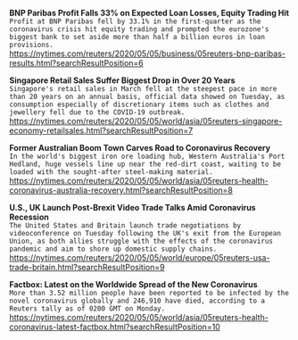 **BNP Paribas Profit Falls 33% on Expected Loan Losses, Equity Trading Hit**\
`Profit at BNP Paribas fell by 33.1% in the first-quarter as the coronavirus crisis hit equity trading and prompted the eurozone's biggest bank to set aside more than half a billion euros in loan provisions.`\
https://nytimes.com/reuters/2020/05/05/business/05reuters-bnp-paribas-results.html?searchResultPosition=6

**Singapore Retail Sales Suffer Biggest Drop in Over 20 Years**\
`Singapore's retail sales in March fell at the steepest pace in more than 20 years on an annual basis, official data showed on Tuesday, as consumption especially of discretionary items such as clothes and jewellery fell due to the COVID-19 outbreak.`\
https://nytimes.com/reuters/2020/05/05/world/asia/05reuters-singapore-economy-retailsales.html?searchResultPosition=7

**Former Australian Boom Town Carves Road to Coronavirus Recovery**\
`In the world's biggest iron ore loading hub, Western Australia's Port Hedland, huge vessels line up near the red-dirt coast, waiting to be loaded with the sought-after steel-making material.`\
https://nytimes.com/reuters/2020/05/05/world/asia/05reuters-health-coronavirus-australia-recovery.html?searchResultPosition=8

**U.S., UK Launch Post-Brexit Video Trade Talks Amid Coronavirus Recession**\
`The United States and Britain launch trade negotiations by videoconference on Tuesday following the UK's exit from the European Union, as both allies struggle with the effects of the coronavirus pandemic and aim to shore up domestic supply chains.`\
https://nytimes.com/reuters/2020/05/05/world/europe/05reuters-usa-trade-britain.html?searchResultPosition=9

**Factbox: Latest on the Worldwide Spread of the New Coronavirus**\
`More than 3.52 million people have been reported to be infected by the novel coronavirus globally and 246,910 have died, according to a Reuters tally as of 0200 GMT on Monday. `\
https://nytimes.com/reuters/2020/05/05/world/asia/05reuters-health-coronavirus-latest-factbox.html?searchResultPosition=10

